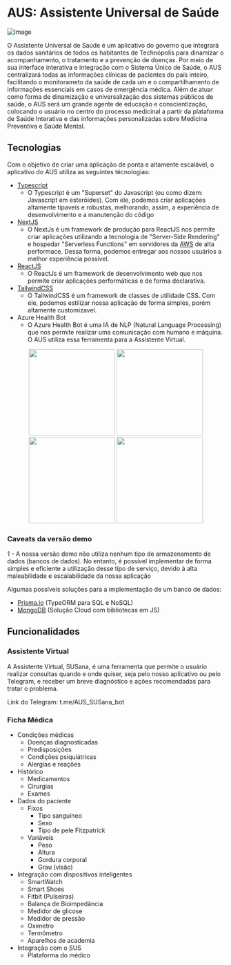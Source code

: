 # AUS: Assistente Universal de Saúde

![image](https://user-images.githubusercontent.com/42685889/132728989-0ee4cc19-300d-4565-a1ba-8a6f41db351a.png)

O Assistente Universal de Saúde é um aplicativo do governo que integrará os dados sanitários de todos os habitantes de Technópolis para dinamizar o acompanhamento, o tratamento e a prevenção de doenças. Por meio de sua interface interativa e integração com o Sistema Único de Saúde, o AUS centralizará todas as informações clínicas de pacientes do país inteiro, facilitando o monitorameto da saúde de cada um e o compartilhamento de informações essenciais em casos de emergência médica. Além de atuar como forma de dinamização e universalização dos sistemas públicos de saúde, o AUS será um grande agente de educação e conscientização, colocando o usuário no centro do processo medicinal a partir da plataforma de Saúde Interativa e das informações personalizadas sobre Medicina Preventiva e Saúde Mental.

## Tecnologias
 

Com o objetivo de criar uma aplicação de ponta e altamente escalável, o aplicativo do AUS utiliza as seguintes técnologias:
- [Typescript](https://www.typescriptlang.org/)
  - O Typescript é um "Superset" do Javascript (ou como dizem: Javascript em esteróides). Com ele, podemos criar aplicações altamente tipaveis e robustas, melhorando, assim, a experiência de desenvolvimento e a manutenção do código 
- [NextJS](https://nextjs.org/) 
  - O NextJs é um framework de produção para ReactJS nos permite criar aplicações utilizando a tecnologia de "Server-Side Rendering" e hospedar "Serverless Functions" em servidores da [AWS](https://aws.amazon.com/pt/) de alta performace. Dessa forma, podemos entregar aos nossos usuários a melhor experiência possível. 
- [ReactJS](https://pt-br.reactjs.org/)
  - O ReactJs é um framework de desenvolvimento web que nos permite criar aplicações performáticas e de forma declarativa.
- [TailwindCSS](https://tailwindcss.com/)
  - O TailwindCSS é um framework de classes de utilidade CSS. Com ele, podemos estilizar nossa aplicação de forma simples, porém altamente customizavel. 
- Azure Health Bot
  - O Azure Health Bot é uma IA de NLP (Natural Language Processing) que nos permite realizar uma comunicação com humano e máquina. O AUS utiliza essa ferramenta para a Assistente Virtual.

<div align="center">
  <img style="width: 200px; height: 200px" src="https://raw.githubusercontent.com/igniteram/Cliptor.js/HEAD/images/typescript.png" />
  <img style="width: 200px; height: 200px" src="https://ih1.redbubble.net/image.983299034.4034/st,small,507x507-pad,600x600,f8f8f8.jpg" />
  <img style="width: 200px; height: 200px" src="https://i0.wp.com/www.primefaces.org/wp-content/uploads/2017/09/feature-react.png?fit=260%2C260&ssl=1" />
  <img style="width: 200px; height: 200px" src="https://tailwindcss.com/_next/static/media/twitter-square.daf77586b35e90319725e742f6e069f9.jpg" />
</div>

### Caveats da versão demo

1 - A nossa versão demo não utiliza nenhum tipo de armazenamento de dados (bancos de dados). No entanto, é possível implementar de forma simples e eficiente a utilização desse tipo de serviço, devido à alta maleabilidade e escalabilidade da nossa aplicação

Algumas possíveis soluções para a implementação de um banco de dados:
- [Prisma.io](https://www.prisma.io/) (TypeORM para SQL e NoSQL)
- [MongoDB](https://www.mongodb.com/) (Solução Cloud com bibliotecas em JS)

## Funcionalidades

### Assistente Virtual
A Assistente Virtual, SUSana, é uma ferramenta que permite o usuário realizar consultas quando e onde quiser, seja pelo nosso aplicativo ou pelo Telegram, e receber um breve diagnóstico e ações recomendadas para tratar o problema.

Link do Telegram: t.me/AUS_SUSana_bot

### Ficha Médica
  - Condições médicas
    - Doenças diagnosticadas
    - Predisposições
    - Condições psiquiátricas
    - Alergias e reações
  - Histórico
    - Medicamentos
    - Cirurgias
    - Exames
  - Dados do paciente
    - Fixos
      - Tipo sanguíneo
      - Sexo
      - Tipo de pele Fitzpatrick
    - Variáveis
      - Peso
      - Altura
      - Gordura corporal
      - Grau (visão)
- Integração com dispositivos inteligentes
  - SmartWatch
  - Smart Shoes
  - Fitbit (Pulseiras)
  - Balança de Bioimpedância
  - Medidor de glicose
  - Medidor de pressão
  - Oximetro
  - Termômetro
  - Aparelhos de academia
- Integração com o SUS
  - Plataforma do médico
